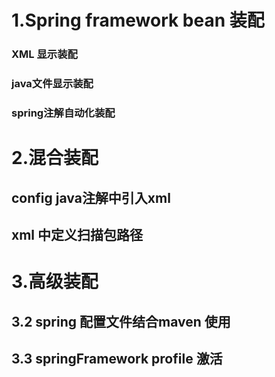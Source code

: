# 1.Spring framework  bean 装配

### XML 显示装配
### java文件显示装配
### spring注解自动化装配

# 2.混合装配

## config java注解中引入xml
## xml 中定义扫描包路径


# 3.高级装配
## 3.2  spring 配置文件结合maven 使用
## 3.3 springFramework profile 激活



